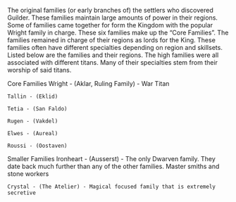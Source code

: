 The original families (or early branches of) the settlers who discovered Guilder. These families maintain large amounts of power in their regions. Some of families came together for form the Kingdom with the popular Wright family in charge. These six families make up the “Core Families”. The families remained in charge of their regions as lords for the King. These families often have different specialties depending on region and skillsets. Listed below are the families and their regions. The high families were all associated with different titans. Many of their specialties stem from their worship of said titans.

Core Families
	Wright - (Aklar, Ruling Family) - War Titan
	
	Tallin - (Eklid)
	
	Tetia - (San Faldo)
	
	Rugen - (Vakdel)
	
	Elwes - (Aureal)
	
	Roussi - (Oostaven)

Smaller Families
	Ironheart - (Ausserst) - The only Dwarven family. They date back much further than any of the other families. Master smiths and stone workers
	
	Crystal - (The Atelier) - Magical focused family that is extremely secretive





